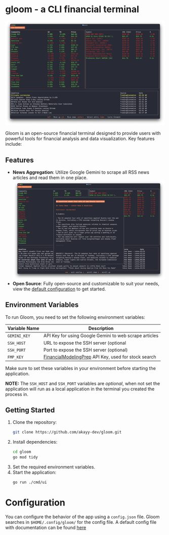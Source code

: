 # gloom - a CLI financial terminal

![Screenshot of gloom dashboard](./assets/Application.png)

Gloom is an open-source financial terminal designed to provide users with powerful tools for financial analysis and data visualization. Key features include:

## Features

- **News Aggregation**: Utilize Google Gemini to scrape all RSS news articles and read them in one place.
  ![Screenshot of news feature](./assets/News.png)
- **Open Source**: Fully open-source and customizable to suit your needs, view the [default configuration](./internal/shared/config/default.json) to get started.

## Environment Variables

To run Gloom, you need to set the following environment variables:

| Variable Name | Description                                                                                     |
| ------------- | ----------------------------------------------------------------------------------------------- |
| `GEMINI_KEY`  | API Key for using Google Gemini to web scrape articles                                          |
| `SSH_HOST`    | URL to expose the SSH server (optional                                                          |
| `SSH_PORT`    | Port to expose the SSH server (optional)                                                        |
| `FMP_KEY`     | [FinancialModelingPrep](https://site.financialmodelingprep.com/) API Key, used for stock search |

Make sure to set these variables in your environment before starting the application.

**NOTE:** The `SSH_HOST` and `SSH_PORT` variables are _optional_, when not set
the application will run as a local application in the terminal you created the
process in.

## Getting Started

1. Clone the repository:
   ```bash
   git clone https://github.com/akayy-dev/gloom.git
   ```
2. Install dependencies:
   ```bash
   cd gloom
   go mod tidy
   ```
3. Set the required environment variables.
4. Start the application:
   ```bash
   go run ./cmd/ui
   ```

# Configuration

You can configure the behavior of the app using a `config.json` file. Gloom searches in `$HOME/.config/gloom/` for the config file. A default config file with documentation can be found [here](./internal/utils/config/default.json)
